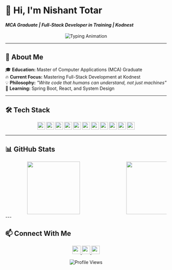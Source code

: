 # 👋 Hi, I'm Nishant Totar  
#### *MCA Graduate | Full-Stack Developer in Training | Kodnest*

<div align="center">
  
  ![Typing Animation](https://readme-typing-svg.demolab.com?font=Fira+Code&size=14&duration=3000&pause=1000&color=58a6ff&width=350&lines=Clean+Code+Advocate;Spring+Boot+Learner;React+Enthusiast;Problem+Solver)
  
</div>

---

## 🚀 **About Me**

🎓 **Education:** Master of Computer Applications (MCA) Graduate  
🔥 **Current Focus:** Mastering Full-Stack Development at Kodnest  
💡 **Philosophy:** *"Write code that humans can understand, not just machines"*  
🌱 **Learning:** Spring Boot, React, and System Design 

---

## 🛠️ **Tech Stack**
<p align="center">
  <!-- Languages -->
  <img src="https://img.shields.io/badge/Java-ED8B00?logo=openjdk&logoColor=white" height="24">
  <img src="https://img.shields.io/badge/Python-3776AB?logo=python&logoColor=white" height="24">
  <img src="https://img.shields.io/badge/JavaScript-F7DF1E?logo=javascript&logoColor=black" height="24">
  
  <!-- Web -->
  <img src="https://img.shields.io/badge/HTML5-E34F26?logo=html5&logoColor=white" height="24">
  <img src="https://img.shields.io/badge/CSS3-1572B6?logo=css3&logoColor=white" height="24">
  <img src="https://img.shields.io/badge/React-20232A?logo=react&logoColor=61DAFB" height="24">
  <img src="https://img.shields.io/badge/Django-092E20?logo=django&logoColor=white" height="24">
  
  <!-- Tools -->
  <img src="https://img.shields.io/badge/MySQL-4479A1?logo=mysql&logoColor=white" height="24">
  <img src="https://img.shields.io/badge/Git-F05032?logo=git&logoColor=white" height="24">
  <img src="https://img.shields.io/badge/VS_Code-007ACC?logo=visual-studio-code&logoColor=white" height="24">
  <img src="https://img.shields.io/badge/Postman-FF6C37?logo=postman&logoColor=white" height="24">
</p>

---

## 📊 **GitHub Stats**
<div align="center" style="display: flex; justify-content: space-between; gap: 10px; width: 100%; overflow-x: auto;">
  
  <!-- Languages Card -->
  <img height="165" style="min-width: 300px" src="https://github-readme-stats.vercel.app/api/top-langs/?username=nstotar&layout=compact&theme=radical&hide_border=true&langs_count=6">
  
  <!-- Streak Card -->
  <img height="165" style="min-width: 300px" src="https://streak-stats.demolab.com?user=nstotar&theme=radical&hide_border=true&date_format=j%20M%5B%20Y%5D">
  
</div>
---

## 📫 **Connect With Me**
<p align="center">
  <a href="https://linkedin.com/in/nstotar">
    <img src="https://img.shields.io/badge/-LinkedIn-0077B5?logo=linkedin&logoColor=white" height="26">
  </a>
  <a href="mailto:nstotar@gmail.com">
    <img src="https://img.shields.io/badge/-Gmail-D14836?logo=gmail&logoColor=white" height="26">
  </a>
  <a href="https://nstotar.github.io/NishPortfolio/">
    <img src="https://img.shields.io/badge/-Portfolio-FF7139?logo=firefox&logoColor=white" height="26">
  </a>
</p>

<div align="center">
  
  ![Profile Views](https://komarev.com/ghpvc/?username=nstotar&label=Profile+Views&color=blueviolet&style=flat)

</div>

